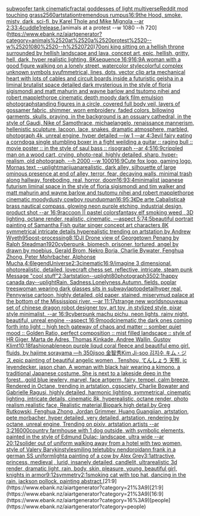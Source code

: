 [subwoofer tank cinematic](https://www.ebank.nz/aiartgenerator?category=subwoofer%2520tank%2520cinematic)[fractal goddesses of light multiverse](https://www.ebank.nz/aiartgenerator?category=fractal%2520goddesses%2520of%2520light%2520multiverse)[Reddit mod touching grass](https://www.ebank.nz/aiartgenerator?category=Reddit%2520mod%2520touching%2520grass)[2560](https://www.ebank.nz/aiartgenerator?category=2560)[artstation](https://www.ebank.nz/aiartgenerator?category=artstation)[tremendous rumpus](https://www.ebank.nz/aiartgenerator?category=tremendous%2520rumpus)[16:9](https://www.ebank.nz/aiartgenerator?category=16%3A9)[the Hood, smoke, misty, dark, sci-fi, by Karel Thole and Mike Mignola --ar 2:3](https://www.ebank.nz/aiartgenerator?category=the%2520Hood%2C%2520smoke%2C%2520misty%2C%2520dark%2C%2520sci-fi%2C%2520by%2520Karel%2520Thole%2520and%2520Mike%2520Mignola%2520--ar%25202%3A3)[3:4](https://www.ebank.nz/aiartgenerator?category=3%3A4)[cuddle](https://www.ebank.nz/aiartgenerator?category=cuddle)[1](https://www.ebank.nz/aiartgenerator?category=1)[release.](https://www.ebank.nz/aiartgenerator?category=release.)[animals at a protest --w 1080 --h 720](https://www.ebank.nz/aiartgenerator?category=animals%2520at%2520a%2520protest%2520--w%25201080%2520--h%2520720)[70](https://www.ebank.nz/aiartgenerator?category=70)[oni king sitting on a hellish throne surrounded by hellish landscape and lava, concept art, epic, hellish, gritty, hell, dark, hyper realistic lighting, 8K](https://www.ebank.nz/aiartgenerator?category=oni%2520king%2520sitting%2520on%2520a%2520hellish%2520throne%2520surrounded%2520by%2520hellish%2520landscape%2520and%2520lava%2C%2520concept%2520art%2C%2520epic%2C%2520hellish%2C%2520gritty%2C%2520hell%2C%2520dark%2C%2520hyper%2520realistic%2520lighting%2C%25208K)[sequence,](https://www.ebank.nz/aiartgenerator?category=sequence%2C)[16:9](https://www.ebank.nz/aiartgenerator?category=16%3A9)[16:9](https://www.ebank.nz/aiartgenerator?category=16%3A9)[A woman with a good figure walking on a lonely street, watercolor style](https://www.ebank.nz/aiartgenerator?category=A%2520woman%2520with%2520a%2520good%2520figure%2520walking%2520on%2520a%2520lonely%2520street%2C%2520watercolor%2520style)[colorful complex unknown symbols syufmmetrical, lines, dots, vector clip art](https://www.ebank.nz/aiartgenerator?category=colorful%2520complex%2520unknown%2520symbols%2520syufmmetrical%2C%2520lines%2C%2520dots%2C%2520vector%2520clip%2520art)[a mechanical heart with lots of cables and circuit boards inside a futuristic geisha in a liminal brutalist space detailed dark mysterious in the style of floria sigismondi and matt mahurin and wayne barlow and tsutomo nihei and robert mapplethorpe cinematic depth moody dark film emulsion photograph](https://www.ebank.nz/aiartgenerator?category=a%2520mechanical%2520heart%2520with%2520lots%2520of%2520cables%2520and%2520circuit%2520boards%2520inside%2520a%2520futuristic%2520geisha%2520in%2520a%2520liminal%2520brutalist%2520space%2520detailed%2520dark%2520mysterious%2520in%2520the%2520style%2520of%2520floria%2520sigismondi%2520and%2520matt%2520mahurin%2520and%2520wayne%2520barlow%2520and%2520tsutomo%2520nihei%2520and%2520robert%2520mapplethorpe%2520cinematic%2520depth%2520moody%2520dark%2520film%2520emulsion%2520photograph)[standing figures in a circle, covered full body veil, layers of gossamer fabric, shimmer, worn embroidery, faded colors, billowing garments, skulls, praying, in the background is an ossuary cathedral, in the style of Gaudi, Nike of Samothrace, michaelangelo, renaissance mannerism, hellenistic sculpture, lacoon, lace, snakes, dramatic atmosphere, marbled, photograph 4k, unreal engine, hyper detailed —iw 1 —ar 4:3](https://www.ebank.nz/aiartgenerator?category=standing%2520figures%2520in%2520a%2520circle%2C%2520covered%2520full%2520body%2520veil%2C%2520layers%2520of%2520gossamer%2520fabric%2C%2520shimmer%2C%2520worn%2520embroidery%2C%2520faded%2520colors%2C%2520billowing%2520garments%2C%2520skulls%2C%2520praying%2C%2520in%2520the%2520background%2520is%2520an%2520ossuary%2520cathedral%2C%2520in%2520the%2520style%2520of%2520Gaudi%2C%2520Nike%2520of%2520Samothrace%2C%2520michaelangelo%2C%2520renaissance%2520mannerism%2C%2520hellenistic%2520sculpture%2C%2520lacoon%2C%2520lace%2C%2520snakes%2C%2520dramatic%2520atmosphere%2C%2520marbled%2C%2520photograph%25204k%2C%2520unreal%2520engine%2C%2520hyper%2520detailed%2520%E2%80%94iw%25201%2520%E2%80%94ar%25204%3A3)[evil fairy eating a corndog](https://www.ebank.nz/aiartgenerator?category=evil%2520fairy%2520eating%2520a%2520corndog)[a single stumbling boxer in a fight weilding a guitar :: raging bull :: movie poster :: in the style of saul bass :: risograph --ar 4:5](https://www.ebank.nz/aiartgenerator?category=a%2520single%2520stumbling%2520boxer%2520in%2520a%2520fight%2520weilding%2520a%2520guitar%2520%3A%3A%2520raging%2520bull%2520%3A%3A%2520movie%2520poster%2520%3A%3A%2520in%2520the%2520style%2520of%2520saul%2520bass%2520%3A%3A%2520risograph%2520--ar%25204%3A5)[16:9](https://www.ebank.nz/aiartgenerator?category=16%3A9)[crippled man on a wood cart, crying, photo-real, highly detailed, sharp, hyper-realism, old photograph, --h 2000 --w 1000](https://www.ebank.nz/aiartgenerator?category=crippled%2520man%2520on%2520a%2520wood%2520cart%2C%2520crying%2C%2520photo-real%2C%2520highly%2520detailed%2C%2520sharp%2C%2520hyper-realism%2C%2520old%2520photograph%2C%2520--h%25202000%2520--w%25201000)[16:9](https://www.ebank.nz/aiartgenerator?category=16%3A9)[Cute fox logo, gaming logo, Mornas text --uplight](https://www.ebank.nz/aiartgenerator?category=Cute%2520fox%2520logo%2C%2520gaming%2520logo%2C%2520Mornas%2520text%2520--uplight)[marijuana](https://www.ebank.nz/aiartgenerator?category=marijuana)[realistic, dark alley, silhouette of large ominous presence at end of alley, terror, fear, decaying walls, minimal trash along hallway, foreboding, real, horror, doom](https://www.ebank.nz/aiartgenerator?category=realistic%2C%2520dark%2520alley%2C%2520silhouette%2520of%2520large%2520ominous%2520presence%2520at%2520end%2520of%2520alley%2C%2520terror%2C%2520fear%2C%2520decaying%2520walls%2C%2520minimal%2520trash%2520along%2520hallway%2C%2520foreboding%2C%2520real%2C%2520horror%2C%2520doom)[16:9](https://www.ebank.nz/aiartgenerator?category=16%3A9)[3:4](https://www.ebank.nz/aiartgenerator?category=3%3A4)[minimalist japanese futurism liminal space in the style of floria sigismondi and tim walker and matt mahurin and wayne barlow and tsutomu nihei and robert mapplethorpe cinematic moody](https://www.ebank.nz/aiartgenerator?category=minimalist%2520japanese%2520futurism%2520liminal%2520space%2520in%2520the%2520style%2520of%2520floria%2520sigismondi%2520and%2520tim%2520walker%2520and%2520matt%2520mahurin%2520and%2520wayne%2520barlow%2520and%2520tsutomu%2520nihei%2520and%2520robert%2520mapplethorpe%2520cinematic%2520moody)[dusty cowboy roundup](https://www.ebank.nz/aiartgenerator?category=dusty%2520cowboy%2520roundup)[man](https://www.ebank.nz/aiartgenerator?category=man)[16:9](https://www.ebank.nz/aiartgenerator?category=16%3A9)[5:3](https://www.ebank.nz/aiartgenerator?category=5%3A3)[《De arte Cabalistica》](https://www.ebank.nz/aiartgenerator?category=%E3%80%8ADe%2520arte%2520Cabalistica%E3%80%8B)[brass nautical compass, glowing neon purple etching, industrial design, product shot --ar 16:9](https://www.ebank.nz/aiartgenerator?category=brass%2520nautical%2520compass%2C%2520glowing%2520neon%2520purple%2520etching%2C%2520industrial%2520design%2C%2520product%2520shot%2520--ar%252016%3A9)[raccoon || pastel colors](https://www.ebank.nz/aiartgenerator?category=raccoon%2520%7C%7C%2520pastel%2520colors)[fantasy elf smoking weed , 3D lighting, octane render, realistic, cinematic, —aspect 5:7](https://www.ebank.nz/aiartgenerator?category=fantasy%2520elf%2520smoking%2520weed%2520%2C%25203D%2520lighting%2C%2520octane%2520render%2C%2520realistic%2C%2520cinematic%2C%2520%E2%80%94aspect%25205%3A7)[4:5](https://www.ebank.nz/aiartgenerator?category=4%3A5)[beautiful portrait painting of Samantha Fish guitar singer concept art characters 8K symmetrical intricate details hyperealistic trending on artstation by Andrew Wyeth](https://www.ebank.nz/aiartgenerator?category=beautiful%2520portrait%2520painting%2520of%2520Samantha%2520Fish%2520guitar%2520singer%2520concept%2520art%2520characters%25208K%2520symmetrical%2520intricate%2520details%2520hyperealistic%2520trending%2520on%2520artstation%2520by%2520Andrew%2520Wyeth)[95](https://www.ebank.nz/aiartgenerator?category=95)[post-processing](https://www.ebank.nz/aiartgenerator?category=post-processing)[8:1](https://www.ebank.nz/aiartgenerator?category=8%3A1)[DJI Drone view of Georgetown Penang by Ralph Steadman](https://www.ebank.nz/aiartgenerator?category=DJI%2520Drone%2520view%2520of%2520Georgetown%2520Penang%2520by%2520Ralph%2520Steadman)[1920](https://www.ebank.nz/aiartgenerator?category=1920)[cyberpunk, biomech, prisoner, tortured, angel by drawn by moebius, Gerald Brom, Nekro Borja, Charlie Bywater, Fenghua Zhong, Peter Mohrbacher, Alphonse Mucha,](https://www.ebank.nz/aiartgenerator?category=cyberpunk%2C%2520biomech%2C%2520prisoner%2C%2520tortured%2C%2520angel%2520by%2520drawn%2520by%2520moebius%2C%2520Gerald%2520Brom%2C%2520Nekro%2520Borja%2C%2520Charlie%2520Bywater%2C%2520Fenghua%2520Zhong%2C%2520Peter%2520Mohrbacher%2C%2520Alphonse%2520Mucha%2C)[4:6](https://www.ebank.nz/aiartgenerator?category=4%3A6)[legend](https://www.ebank.nz/aiartgenerator?category=legend)[Universe](https://www.ebank.nz/aiartgenerator?category=Universe)[2:3](https://www.ebank.nz/aiartgenerator?category=2%3A3)[cinematic](https://www.ebank.nz/aiartgenerator?category=cinematic)[16:9](https://www.ebank.nz/aiartgenerator?category=16%3A9)[/imagine  3 dimensional, photorealistic, detailed, lovecraft chess set, reflective, intricate, steam punk  Message "cool stuff"](https://www.ebank.nz/aiartgenerator?category=/imagine%2520%25203%2520dimensional%2C%2520photorealistic%2C%2520detailed%2C%2520lovecraft%2520chess%2520set%2C%2520reflective%2C%2520intricate%2C%2520steam%2520punk%2520%2520Message%2520%22cool%2520stuff%22)[2:3](https://www.ebank.nz/aiartgenerator?category=2%3A3)[artstation](https://www.ebank.nz/aiartgenerator?category=artstation)[--uplight](https://www.ebank.nz/aiartgenerator?category=--uplight)[80](https://www.ebank.nz/aiartgenerator?category=80)[photograph](https://www.ebank.nz/aiartgenerator?category=photograph)[350](https://www.ebank.nz/aiartgenerator?category=350)[2:1](https://www.ebank.nz/aiartgenerator?category=2%3A1)[happy canada day](https://www.ebank.nz/aiartgenerator?category=happy%2520canada%2520day)[--uplight](https://www.ebank.nz/aiartgenerator?category=--uplight)[Rain. Sadness.Lonelyness.Autumn. fields. poplar trees](https://www.ebank.nz/aiartgenerator?category=Rain.%2520Sadness.Lonelyness.Autumn.%2520fields.%2520poplar%2520trees)[woman wearing dark glasses sits in subway](https://www.ebank.nz/aiartgenerator?category=woman%2520wearing%2520dark%2520glasses%2520sits%2520in%2520subway)[laptop](https://www.ebank.nz/aiartgenerator?category=laptop)[detail](https://www.ebank.nz/aiartgenerator?category=detail)[hyper real, Pennywise cartoon, highly detailed, old paper, stained, misery](https://www.ebank.nz/aiartgenerator?category=hyper%2520real%2C%2520Pennywise%2520cartoon%2C%2520highly%2520detailed%2C%2520old%2520paper%2C%2520stained%2C%2520misery)[mud palace at the bottom of the Mississippi river. —ar 11:17](https://www.ebank.nz/aiartgenerator?category=mud%2520palace%2520at%2520the%2520bottom%2520of%2520the%2520Mississippi%2520river.%2520%E2%80%94ar%252011%3A17)[strange new worlds](https://www.ebank.nz/aiartgenerator?category=strange%2520new%2520worlds)[nouveau](https://www.ebank.nz/aiartgenerator?category=nouveau)[a set of chinese dragon robot,designer toy, art toy ,in stylized style, pixar style,minimalist, --ar 16:9](https://www.ebank.nz/aiartgenerator?category=a%2520set%2520of%2520chinese%2520dragon%2520robot%2Cdesigner%2520toy%2C%2520art%2520toy%2520%2Cin%2520stylized%2520style%2C%2520pixar%2520style%2Cminimalist%2C%2520--ar%252016%3A9)[cyberpunk machu pichu, neon lights, rainy night, beautiful, unreal engine  --aspect 16:9](https://www.ebank.nz/aiartgenerator?category=cyberpunk%2520machu%2520pichu%2C%2520neon%2520lights%2C%2520rainy%2520night%2C%2520beautiful%2C%2520unreal%2520engine%2520%2520--aspect%252016%3A9)[mood](https://www.ebank.nz/aiartgenerator?category=mood)[cinematic,](https://www.ebank.nz/aiartgenerator?category=cinematic%2C)[the dark ones coming forth into light :: high tech gateway of chaos and matter :: somber quiet mood :: Golden Ratio, perfect composition :: mist filled landscape :: style of HR Giger, Marta de Adres, Thomas Kinkade,  Andree Wallin, Gustov Klimt](https://www.ebank.nz/aiartgenerator?category=the%2520dark%2520ones%2520coming%2520forth%2520into%2520light%2520%3A%3A%2520high%2520tech%2520gateway%2520of%2520chaos%2520and%2520matter%2520%3A%3A%2520somber%2520quiet%2520mood%2520%3A%3A%2520Golden%2520Ratio%2C%2520perfect%2520composition%2520%3A%3A%2520mist%2520filled%2520landscape%2520%3A%3A%2520style%2520of%2520HR%2520Giger%2C%2520Marta%2520de%2520Adres%2C%2520Thomas%2520Kinkade%2C%2520%2520Andree%2520Wallin%2C%2520Gustov%2520Klimt)[10:18](https://www.ebank.nz/aiartgenerator?category=10%3A18)[fashionable](https://www.ebank.nz/aiartgenerator?category=fashionable)[neon purple liqud coral fleece and beautiful emo girl, fluids, by hajime sorayama —h 350](https://www.ebank.nz/aiartgenerator?category=neon%2520purple%2520liqud%2520coral%2520fleece%2520and%2520beautiful%2520emo%2520girl%2C%2520fluids%2C%2520by%2520hajime%2520sorayama%2520%E2%80%94h%2520350)[jisoo 金智秀Kim Ji-soo 김지수 キム・ジス,epic painting of beautiful angelic women , Tenshou, てんしょう 天照, jc leyendecker, jason chan, A woman with black hair wearing a kimono, a traditional Japanese costume. She is next to a lakeside deep in the forest..,gold blue jewlery, marvel, face artgerm, fairy, tempel, calm breeze, Rendered in Octane, trending in artstation, cgsociety, Charlie Bowater and Gabrielle Ragusi, highly detailed, harmonic lighting, symmetrical, cinematic lighting, intricate details, cinematic 8k, hyperealistic, octane render, photo realism,realistic face, Realistic material,Biopark,high detail,by Greg Rutkowski, Fenghua Zhong, Jordan Grimmer, Huang Guangjian, artstation, pete morbacher, hyper detailed, very detailed, artstation, rendering by octane, unreal engine, Trending on pixiv, artstation artists --ar 3:2](https://www.ebank.nz/aiartgenerator?category=jisoo%2520%E9%87%91%E6%99%BA%E7%A7%80Kim%2520Ji-soo%2520%EA%B9%80%EC%A7%80%EC%88%98%2520%E3%82%AD%E3%83%A0%E3%83%BB%E3%82%B8%E3%82%B9%2Cepic%2520painting%2520of%2520beautiful%2520angelic%2520women%2520%2C%2520Tenshou%2C%2520%E3%81%A6%E3%82%93%E3%81%97%E3%82%87%E3%81%86%2520%E5%A4%A9%E7%85%A7%2C%2520jc%2520leyendecker%2C%2520jason%2520chan%2C%2520A%2520woman%2520with%2520black%2520hair%2520wearing%2520a%2520kimono%2C%2520a%2520traditional%2520Japanese%2520costume.%2520She%2520is%2520next%2520to%2520a%2520lakeside%2520deep%2520in%2520the%2520forest..%2Cgold%2520blue%2520jewlery%2C%2520marvel%2C%2520face%2520artgerm%2C%2520fairy%2C%2520tempel%2C%2520calm%2520breeze%2C%2520Rendered%2520in%2520Octane%2C%2520trending%2520in%2520artstation%2C%2520cgsociety%2C%2520Charlie%2520Bowater%2520and%2520Gabrielle%2520Ragusi%2C%2520highly%2520detailed%2C%2520harmonic%2520lighting%2C%2520symmetrical%2C%2520cinematic%2520lighting%2C%2520intricate%2520details%2C%2520cinematic%25208k%2C%2520hyperealistic%2C%2520octane%2520render%2C%2520photo%2520realism%2Crealistic%2520face%2C%2520Realistic%2520material%2CBiopark%2Chigh%2520detail%2Cby%2520Greg%2520Rutkowski%2C%2520Fenghua%2520Zhong%2C%2520Jordan%2520Grimmer%2C%2520Huang%2520Guangjian%2C%2520artstation%2C%2520pete%2520morbacher%2C%2520hyper%2520detailed%2C%2520very%2520detailed%2C%2520artstation%2C%2520rendering%2520by%2520octane%2C%2520unreal%2520engine%2C%2520Trending%2520on%2520pixiv%2C%2520artstation%2520artists%2520--ar%25203%3A2)[16000](https://www.ebank.nz/aiartgenerator?category=16000)[country farmhouse with 1 dog outside, with symbolic elements, painted in the style of Edmund Dulac; landscape, ultra wide --ar 20:12](https://www.ebank.nz/aiartgenerator?category=country%2520farmhouse%2520with%25201%2520dog%2520outside%2C%2520with%2520symbolic%2520elements%2C%2520painted%2520in%2520the%2520style%2520of%2520Edmund%2520Dulac%3B%2520landscape%2C%2520ultra%2520wide%2520--ar%252020%3A12)[solider out of uniform walking away from a hotel with two women, style of Valery Barykin](https://www.ebank.nz/aiartgenerator?category=solider%2520out%2520of%2520uniform%2520walking%2520away%2520from%2520a%2520hotel%2520with%2520two%2520women%2C%2520style%2520of%2520Valery%2520Barykin)[style](https://www.ebank.nz/aiartgenerator?category=style)[smiling teletubby nendoroid](https://www.ebank.nz/aiartgenerator?category=smiling%2520teletubby%2520nendoroid)[ann frank in a german SS uniform](https://www.ebank.nz/aiartgenerator?category=ann%2520frank%2520in%2520a%2520german%2520SS%2520uniform)[light](https://www.ebank.nz/aiartgenerator?category=light)[a painting of a cow by Alex Grey](https://www.ebank.nz/aiartgenerator?category=a%2520painting%2520of%2520a%2520cow%2520by%2520Alex%2520Grey)[3:1](https://www.ebank.nz/aiartgenerator?category=3%3A1)[attractive, princess, medieval , lurid, insanely detailed, candlelit, ultrarealistic 3d render, dramatic light, rain, body, skin, pleasure, young, beautiful girl, knights in armor](https://www.ebank.nz/aiartgenerator?category=attractive%2C%2520princess%2C%2520medieval%2520%2C%2520lurid%2C%2520insanely%2520detailed%2C%2520candlelit%2C%2520ultrarealistic%25203d%2520render%2C%2520dramatic%2520light%2C%2520rain%2C%2520body%2C%2520skin%2C%2520pleasure%2C%2520young%2C%2520beautiful%2520girl%2C%2520knights%2520in%2520armor)[9:12](https://www.ebank.nz/aiartgenerator?category=9%3A12)[symmetry](https://www.ebank.nz/aiartgenerator?category=symmetry)[2:1](https://www.ebank.nz/aiartgenerator?category=2%3A1)[smoking cat with top hat, dancing in the rain. jackson pollock. painting abstract.](https://www.ebank.nz/aiartgenerator?category=smoking%2520cat%2520with%2520top%2520hat%2C%2520dancing%2520in%2520the%2520rain.%2520jackson%2520pollock.%2520painting%2520abstract.)[21:9](https://www.ebank.nz/aiartgenerator?category=21%3A9)[21:9](https://www.ebank.nz/aiartgenerator?category=21%3A9)[16:9](https://www.ebank.nz/aiartgenerator?category=16%3A9)[people](https://www.ebank.nz/aiartgenerator?category=people)